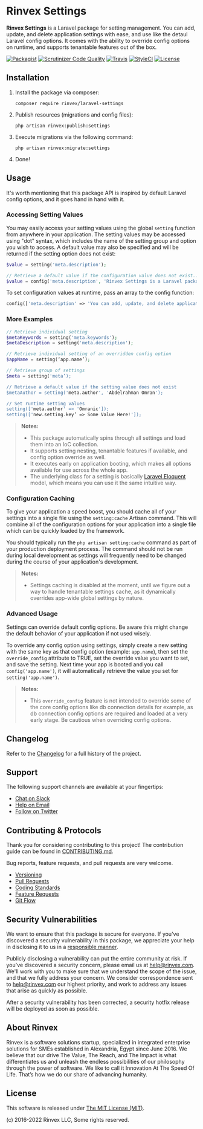 # Rinvex Settings

**Rinvex Settings** is a Laravel package for setting management. You can add, update, and delete application settings with ease, and use like the detaul Laravel config options. It comes with the ability to override config options on runtime, and supports tenantable features out of the box.

[![Packagist](https://img.shields.io/packagist/v/rinvex/laravel-settings.svg?label=Packagist&style=flat-square)](https://packagist.org/packages/rinvex/laravel-settings)
[![Scrutinizer Code Quality](https://img.shields.io/scrutinizer/g/rinvex/laravel-settings.svg?label=Scrutinizer&style=flat-square)](https://scrutinizer-ci.com/g/rinvex/laravel-settings/)
[![Travis](https://img.shields.io/travis/rinvex/laravel-settings.svg?label=TravisCI&style=flat-square)](https://travis-ci.org/rinvex/laravel-settings)
[![StyleCI](https://styleci.io/repos/87599972/shield)](https://styleci.io/repos/87599972)
[![License](https://img.shields.io/packagist/l/rinvex/laravel-settings.svg?label=License&style=flat-square)](https://github.com/rinvex/laravel-settings/blob/develop/LICENSE)


## Installation

1. Install the package via composer:
    ```shell
    composer require rinvex/laravel-settings
    ```

2. Publish resources (migrations and config files):
    ```shell
    php artisan rinvex:publish:settings
    ```

3. Execute migrations via the following command:
    ```shell
    php artisan rinvex:migrate:settings
    ```

4. Done!


## Usage

It's worth mentioning that this package API is inspired by default Laravel config options, and it goes hand in hand with it. 

### Accessing Setting Values

You may easily access your setting values using the global `setting` function from anywhere in your application. The
setting values may be accessed using "dot" syntax, which includes the name of the setting group and option you wish
to access. A default value may also be specified and will be returned if the setting option does not exist:

```php
$value = setting('meta.description');

// Retrieve a default value if the configuration value does not exist...
$value = config('meta.description', 'Rinvex Settings is a Laravel package for setting management.');
```

To set configuration values at runtime, pass an array to the config function:

```php
config(['meta.description' => 'You can add, update, and delete application settings with ease, and use like the detaul Laravel config options.']);
```

### More Examples

```php
// Retrieve individual setting
$metaKeywords = setting('meta.keywords');
$metaDescription = setting('meta.description');

// Retrieve individual setting of an overridden config option
$appName = setting(‘app.name’);

// Retrieve group of settings
$meta = setting('meta’);

// Retrieve a default value if the setting value does not exist
$metaAuthor = setting('meta.author', 'Abdelrahman Omran');

// Set runtime setting values
setting(['meta.author' => 'Omranic']);
setting(['new.setting.key’ => Some Value Here!']);
```

> **Notes:** 
> - This package automatically spins through all settings and load them into an IoC collection.
> - It supports setting nesting, tenantable features if available, and config option override as well.
> - It executes early on application booting, which makes all options available for use across the whole app.
> - The underlying class for a setting is basically [Laravel Eloquent](https://laravel.com/docs/master/eloquent) model, which means you can use it the same intuitive way.

### Configuration Caching

To give your application a speed boost, you should cache all of your settings into a single file using the `setting:cache` Artisan command.
This will combine all of the configuration options for your application into a single file which can be quickly loaded by the framework.

You should typically run the `php artisan setting:cache` command as part of your production deployment process. The command should not
be run during local development as settings will frequently need to be changed during the course of your application's development.

> **Notes:**
> - Settings caching is disabled at the moment, until we figure out a way to handle tenantable settings cache, as it dynamically overrides app-wide global settings by nature.

### Advanced Usage

Settings can override default config options. Be aware this might change the default behavior of your application if not used wisely.

To override any config option using settings, simply create a new setting with the same key as that config option (example: `app.name`),
then set the `override_config` attribute to TRUE, set the override value you want to set, and save the setting. Next time your app
is booted and you call `config('app.name')`, it will automatically retrieve the value you set for `setting('app.name')`.

> **Notes:**
> - This `override_config` feature is not intended to override some of the core config options like db connection details for example, 
    as db connection config options are required and loaded at a very early stage. Be cautious when overriding config options.


## Changelog

Refer to the [Changelog](CHANGELOG.md) for a full history of the project.


## Support

The following support channels are available at your fingertips:

- [Chat on Slack](https://bit.ly/rinvex-slack)
- [Help on Email](mailto:help@rinvex.com)
- [Follow on Twitter](https://twitter.com/rinvex)


## Contributing & Protocols

Thank you for considering contributing to this project! The contribution guide can be found in [CONTRIBUTING.md](CONTRIBUTING.md).

Bug reports, feature requests, and pull requests are very welcome.

- [Versioning](CONTRIBUTING.md#versioning)
- [Pull Requests](CONTRIBUTING.md#pull-requests)
- [Coding Standards](CONTRIBUTING.md#coding-standards)
- [Feature Requests](CONTRIBUTING.md#feature-requests)
- [Git Flow](CONTRIBUTING.md#git-flow)


## Security Vulnerabilities

We want to ensure that this package is secure for everyone. If you've discovered a security vulnerability in this package, we appreciate your help in disclosing it to us in a [responsible manner](https://en.wikipedia.org/wiki/Responsible_disclosure).

Publicly disclosing a vulnerability can put the entire community at risk. If you've discovered a security concern, please email us at [help@rinvex.com](mailto:help@rinvex.com). We'll work with you to make sure that we understand the scope of the issue, and that we fully address your concern. We consider correspondence sent to [help@rinvex.com](mailto:help@rinvex.com) our highest priority, and work to address any issues that arise as quickly as possible.

After a security vulnerability has been corrected, a security hotfix release will be deployed as soon as possible.


## About Rinvex

Rinvex is a software solutions startup, specialized in integrated enterprise solutions for SMEs established in Alexandria, Egypt since June 2016. We believe that our drive The Value, The Reach, and The Impact is what differentiates us and unleash the endless possibilities of our philosophy through the power of software. We like to call it Innovation At The Speed Of Life. That’s how we do our share of advancing humanity.


## License

This software is released under [The MIT License (MIT)](LICENSE).

(c) 2016-2022 Rinvex LLC, Some rights reserved.
